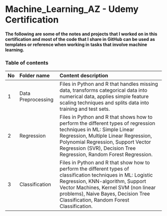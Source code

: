 # Machine_Learning_AZ - Udemy Certification

#### The following are some of the notes and projects that I worked on in this certification and most of the code that I share in GitHub can be used as templates or reference when working in tasks that involve machine learning. 

### Table of contents

| No|    Folder name      | Content description   |
| --| :------------------ |:--------------------- |
| 1 | Data Preprocessing  |  Files in Python and R that handles missing data, transforms categorical data into numerical data, applies simple feature scaling techniques and splits data into training and test sets. |
| 2 | Regression          | Files in Python and R that shows how to perform the different types of regression techniques in ML: Simple Linear Regression, Multiple Linear Regression, Polynomial Regression, Support Vector Regression (SVR), Decision Tree Regression, Random Forest Regression.|
| 3 | Classification      | Files in Python and R that show how to perform the different types of classification techniques in ML: Logistic Regression, KNN-algorithm, Support Vector Machines, Kernel SVM (non linear problems), Naive Bayes, Decision Tree Classification, Random Forest Classification.    |
